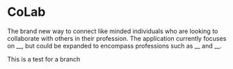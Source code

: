 # CoLab
The brand new way to connect like minded individuals who are looking to collaborate with others in their profession. The application currently focuses on __, but could be expanded to encompass professions such as __ and __.

This is a test for a branch